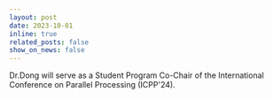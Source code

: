 ```yaml
---
layout: post
date: 2023-10-01
inline: true
related_posts: false
show_on_news: false
---
```


Dr.Dong will serve as a Student Program Co-Chair of the International Conference on Parallel Processing (ICPP'24).
